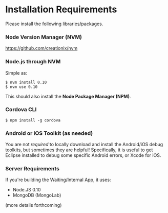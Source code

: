 # Installation Requirements
Please install the following libraries/packages.

### Node Version Manager (NVM)

https://github.com/creationix/nvm

### Node.js through NVM

Simple as:

    $ nvm install 0.10
    $ nvm use 0.10

This should also install the __Node Package Manager (NPM)__.

### Cordova CLI

    $ npm install -g cordova


### Android or iOS Toolkit (as needed)

You are not *required* to locally download and install the Android/iOS debug toolkits, but sometimes they are helpful! Specifically, it is useful to get Eclipse installed to debug some specific Android errors, or Xcode for iOS.


### Server Requirements

If you're building the Waiting/Internal App, it uses:

- Node.JS 0.10
- MongoDB (MongoLab)

(more details forthcoming)
